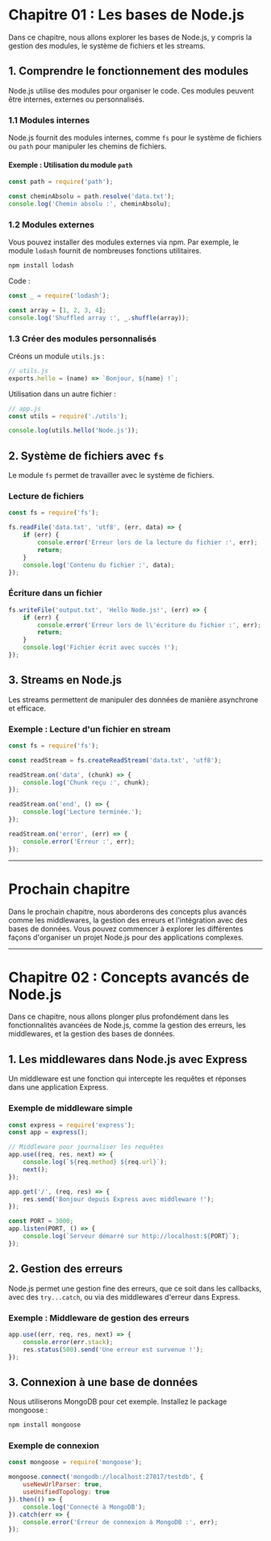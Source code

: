 # Chapitre 01 : Les bases de Node.js

Dans ce chapitre, nous allons explorer les bases de Node.js, y compris la gestion des modules, le système de fichiers et les streams.

## 1. Comprendre le fonctionnement des modules

Node.js utilise des modules pour organiser le code. Ces modules peuvent être internes, externes ou personnalisés.

### 1.1 Modules internes

Node.js fournit des modules internes, comme `fs` pour le système de fichiers ou `path` pour manipuler les chemins de fichiers.

#### Exemple : Utilisation du module `path`

```javascript
const path = require('path');

const cheminAbsolu = path.resolve('data.txt');
console.log('Chemin absolu :', cheminAbsolu);
```

### 1.2 Modules externes

Vous pouvez installer des modules externes via npm. Par exemple, le module `lodash` fournit de nombreuses fonctions utilitaires.

```bash
npm install lodash
```

Code :

```javascript
const _ = require('lodash');

const array = [1, 2, 3, 4];
console.log('Shuffled array :', _.shuffle(array));
```

### 1.3 Créer des modules personnalisés

Créons un module `utils.js` :

```javascript
// utils.js
exports.hello = (name) => `Bonjour, ${name} !`;
```

Utilisation dans un autre fichier :

```javascript
// app.js
const utils = require('./utils');

console.log(utils.hello('Node.js'));
```

## 2. Système de fichiers avec `fs`

Le module `fs` permet de travailler avec le système de fichiers.

### Lecture de fichiers

```javascript
const fs = require('fs');

fs.readFile('data.txt', 'utf8', (err, data) => {
    if (err) {
        console.error('Erreur lors de la lecture du fichier :', err);
        return;
    }
    console.log('Contenu du fichier :', data);
});
```

### Écriture dans un fichier

```javascript
fs.writeFile('output.txt', 'Hello Node.js!', (err) => {
    if (err) {
        console.error('Erreur lors de l\'écriture du fichier :', err);
        return;
    }
    console.log('Fichier écrit avec succès !');
});
```

## 3. Streams en Node.js

Les streams permettent de manipuler des données de manière asynchrone et efficace.

### Exemple : Lecture d'un fichier en stream

```javascript
const fs = require('fs');

const readStream = fs.createReadStream('data.txt', 'utf8');

readStream.on('data', (chunk) => {
    console.log('Chunk reçu :', chunk);
});

readStream.on('end', () => {
    console.log('Lecture terminée.');
});

readStream.on('error', (err) => {
    console.error('Erreur :', err);
});
```

---

# Prochain chapitre

Dans le prochain chapitre, nous aborderons des concepts plus avancés comme les middlewares, la gestion des erreurs et l'intégration avec des bases de données. Vous pouvez commencer à explorer les différentes façons d'organiser un projet Node.js pour des applications complexes.

---

# Chapitre 02 : Concepts avancés de Node.js

Dans ce chapitre, nous allons plonger plus profondément dans les fonctionnalités avancées de Node.js, comme la gestion des erreurs, les middlewares, et la gestion des bases de données.

## 1. Les middlewares dans Node.js avec Express

Un middleware est une fonction qui intercepte les requêtes et réponses dans une application Express.

### Exemple de middleware simple

```javascript
const express = require('express');
const app = express();

// Middleware pour journaliser les requêtes
app.use((req, res, next) => {
    console.log(`${req.method} ${req.url}`);
    next();
});

app.get('/', (req, res) => {
    res.send('Bonjour depuis Express avec middleware !');
});

const PORT = 3000;
app.listen(PORT, () => {
    console.log(`Serveur démarré sur http://localhost:${PORT}`);
});
```

## 2. Gestion des erreurs

Node.js permet une gestion fine des erreurs, que ce soit dans les callbacks, avec des `try...catch`, ou via des middlewares d'erreur dans Express.

### Exemple : Middleware de gestion des erreurs

```javascript
app.use((err, req, res, next) => {
    console.error(err.stack);
    res.status(500).send('Une erreur est survenue !');
});
```

## 3. Connexion à une base de données

Nous utiliserons MongoDB pour cet exemple. Installez le package mongoose :

```bash
npm install mongoose
```

### Exemple de connexion

```javascript
const mongoose = require('mongoose');

mongoose.connect('mongodb://localhost:27017/testdb', {
    useNewUrlParser: true,
    useUnifiedTopology: true
}).then(() => {
    console.log('Connecté à MongoDB');
}).catch(err => {
    console.error('Erreur de connexion à MongoDB :', err);
});
```
